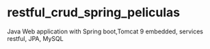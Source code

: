 # restful_crud_spring_peliculas
Java Web application with Spring boot,Tomcat 9 embedded, services restful, JPA, MySQL
